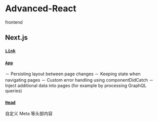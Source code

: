 # Advanced-React

frontend

## Next.js

### [`Link`](https://github.com/zeit/next.js/#with-link-1)

### [`App`](https://github.com/zeit/next.js/#custom-app)

－ Persisting layout between page changes
－ Keeping state when navigating pages
－ Custom error handling using componentDidCatch
－ Inject additional data into pages (for example by processing GraphQL queries)

### [`Head`](https://github.com/zeit/next.js/#populating-head)

自定义 Meta 等头部内容

